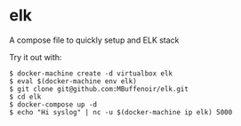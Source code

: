 # elk
A compose file to quickly setup and ELK stack

Try it out with:

    $ docker-machine create -d virtualbox elk
    $ eval $(docker-machine env elk)
    $ git clone git@github.com:MBuffenoir/elk.git
    $ cd elk
    $ docker-compose up -d
    $ echo "Hi syslog" | nc -u $(docker-machine ip elk) 5000
